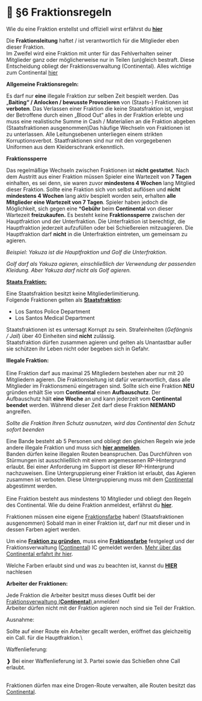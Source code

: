 # 👬 §6 Fraktionsregeln

Wie du eine Fraktion erstellst und offiziell wirst erfährst du [**hier**](../readme/11-wie-wird-meine-fraktion-bande-offiziell.md)

Die **Fraktionsleitung** haftet / ist verantwortlich für die Mitglieder eben dieser Fraktion.\
Im Zweifel wird eine Fraktion mit unter für das Fehlverhalten seiner Mitglieder ganz oder möglicherweise nur in Teilen (un)gleich bestraft. Diese Entscheidung obliegt der Fraktionsverwaltung (Continental). Alles wichtige zum Continental [hier](../readme/9-continental.md)

**Allgemeine Fraktionsregeln:**

Es darf nur **eine** illegale Fraktion zur selben Zeit bespielt werden. Das „**Baiting“ / Anlocken / bewusste Provozieren** von (Staats-) Fraktionen ist **verboten**. Das Verlassen einer Fraktion die keine Staatsfraktion ist, vergisst der Betroffene durch einen „Blood Out“ alles in der Fraktion erlebte und muss eine realistische Summe in Cash / Materialien an die Fraktion abgeben (Staatsfraktionen ausgenommen)Das häufige Wechseln von Fraktionen ist zu unterlassen. Alle Leitungsebenen unterliegen einem strikten Korruptionsverbot. Staatfraktionen sind nur mit den vorgegebenen Uniformen aus dem Kleiderschrank erkenntlich.

**Fraktionssperre**

Das regelmäßige Wechseln zwischen Fraktionen ist **nicht gestattet**. Nach dem Austritt aus einer Fraktion müssen Spieler eine Wartezeit von **7 Tagen** einhalten, es sei denn, sie waren zuvor **mindestens 4 Wochen** lang Mitglied dieser Fraktion. Sollte eine Fraktion sich von selbst auflösen und **nicht mindestens 4 Wochen** lang aktiv bespielt worden sein, erhalten **alle Mitglieder eine Wartezeit von 7 Tagen**. Spieler haben jedoch die Möglichkeit, sich gegen eine ***Gebühr** beim **Continental** von dieser Wartezeit **freizukaufen.**
Es besteht keine **Fraktionssperre** zwischen der Hauptfraktion und der Unterfraktion. Die Unterfraktion ist berechtigt, die Hauptfraktion jederzeit aufzufüllen oder bei Schießereien mitzuagieren. Die Hauptfraktion darf **nicht** in die Unterfraktion eintreten, um gemeinsam zu agieren.

_Beispiel: Yakuza ist die Hauptfraktion und Golf die Unterfraktion._

_Golf darf als Yakuza agieren, einschließlich der Verwendung der passenden Kleidung. Aber Yakuza darf nicht als Golf agieren._

[**Staats Fraktion:**](../staatsfraktion.md)

Eine Staatsfraktion besitzt keine Mitgliederlimitierung.\
Folgende Fraktionen gelten als [**Staatsfraktion**](../staatsfraktion.md):

* Los Santos Police Department
* Los Santos Medical Department

Staatsfraktionen ist es untersagt Korrupt zu sein. Strafeinheiten (_Gefängnis / Jail_) über 40 Einheiten sind **nicht** zulässig.\
Staatsfraktion dürfen zusammen agieren und gelten als Unantastbar außer sie schützen ihr Leben nicht oder begeben sich in Gefahr. 

**Illegale Fraktion:**\
\
Eine Fraktion darf aus maximal 25 Mitgliedern bestehen aber nur mit 20 Mitgliedern agieren. Die Fraktionsleitung ist dafür verantwortlich, dass alle Mitglieder im Fraktionsmenü eingetragen sind.
Sollte sich eine Fraktion **NEU** gründen erhält Sie vom **Continental** einen  **Aufbauschutz**. Der Aufbauschutz hält **eine Woche** an und kann jederzeit vom **Continental beendet** werden. Während dieser Zeit darf diese Fraktion **NIEMAND** angreifen.

_Sollte die Fraktion Ihren Schutz ausnutzen, wird das Continental den Schutz sofort beenden_


Eine Bande besteht ab 5 Personen und obliegt den gleichen Regeln wie jede andere illegale Fraktion und muss sich [**hier anmelden**](../readme/11-wie-wird-meine-fraktion-bande-offiziell.md).\
Banden dürfen keine illegalen Routen beanspruchen. Das Durchführen von Stürmungen ist ausschließlich mit einem angemessenen RP-Hintergrund erlaubt. Bei einer Anforderung im Support ist dieser RP-Hintergrund nachzuweisen. Eine Untergruppierung einer Fraktion ist erlaubt, das Agieren zusammen ist verboten. Diese Untergruppierung muss mit dem [Continental](../readme/9-continental.md) abgestimmt werden.\
\
Eine Fraktion besteht aus mindestens 10 Mitglieder und obliegt den Regeln des Continental. Wie du deine Fraktion anmeldest, erfährst du [**hier**](../readme/11-wie-wird-meine-fraktion-bande-offiziell.md).

Fraktionen müssen eine eigene [Fraktionsfarbe](../../erklaerung/fraktionsoutfits.md) haben! (Staatsfraktionen ausgenommen) Sobald man in einer Fraktion ist, darf nur mit dieser und in dessen Farben agiert werden.

Um eine [**Fraktion zu gründen**](../readme/11-wie-wird-meine-fraktion-bande-offiziell.md), muss eine [**Fraktionsfarbe**](../../erklaerung/fraktionsoutfits.md) festgelegt und der Fraktionsverwaltung ([Continental](../readme/9-continental.md)) IC gemeldet werden. [Mehr über das Continental erfahrt ihr hier](../readme/9-continental.md).

Welche Farben erlaubt sind und was zu beachten ist, kannst du [**HIER**](../../erklaerung/fraktionsoutfits.md) nachlesen

**Arbeiter der Fraktionen:**

Jede Fraktion die Arbeiter besitzt muss dieses Outfit bei der [Fraktionsverwaltung (**Continental**) ](../readme/11-wie-wird-meine-fraktion-bande-offiziell.md)anmelden!\
Arbeiter dürfen nicht mit der Fraktion agieren noch sind sie Teil der Fraktion.

Ausnahme:

Sollte auf einer Route ein Arbeiter gecallt werden, eröffnet das gleichzeitig ein Call. für die Hauptfraktion.\\

Waffenlieferung:

❱ Bei einer Waffenlieferung ist 3. Partei sowie das Schießen ohne Call erlaubt.

\
Fraktionen dürfen max eine Drogen-Route verwalten, alle Routen besitzt das [Continental](../readme/9-continental.md).
